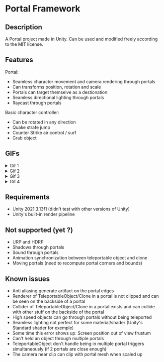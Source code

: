 # Portal Framework

## Description

A Portal project made in Unity.
Can be used and modified freely according to the MIT license.

## Features

Portal:
* Seamless character movement and camera rendering through portals
* Can transforms position, rotation and scale
* Portals can target themselve as a destionation
* Seamless directional lighting through portals
* Raycast through portals
	
Basic character controller:
* Can be rotated in any direction
* Quake strafe jump
* Counter Strike air control / surf
* Grab object

## GIFs

<details>
  <summary>Gif 1</summary>
  
  ![gif-1](https://github.com/FredMarquer/PortalFramework/blob/main/Gifs/portal-1.gif)
</details>

<details>
  <summary>Gif 2</summary>
  
  ![gif-2](https://github.com/FredMarquer/PortalFramework/blob/main/Gifs/portal-2.gif)
</details>

<details>
  <summary>Gif 3</summary>
  
  ![gif-3](https://github.com/FredMarquer/PortalFramework/blob/main/Gifs/portal-3.gif)
</details>

<details>
  <summary>Gif 4</summary>
  
  ![gif-4](https://github.com/FredMarquer/PortalFramework/blob/main/Gifs/portal-4.gif)
</details>

## Requirements

* Unity 2021.3.13f1 (didn't test with other versions of Unity)
* Unity's built-in render pipeline

## Not supported (yet ?)

* URP and HDRP
* Shadows through portals
* Sound through portals
* Animation synchronization between teleportable object and clone
* Moving portals (need to recompute portal corners and bounds)

## Known issues

* Anti aliasing generate artifact on the portal edges
* Renderer of TeleportableObject/Clone in a portal is not clipped and can be seen on the backside of a portal
* Collider of TeleportableObject/Clone in a portal exists and can collide with other stuff on the backside of the portal
* High speed objects can go through portals without being teleported
* Seamless lighting not perfect for some material/shader (Unity's Standard shader for exemple)
* Some time this error shows up: Screen position out of view frustum
* Can't held an object through multiple portals
* TeleportableObject don't handle being in multiple portal triggers simultaneously (if 2 portals are close enough)
* The camera near clip can clip with portal mesh when scaled up
